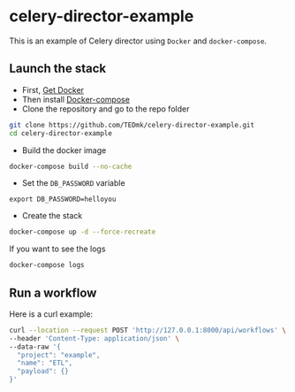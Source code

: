 # celery-director-example

This is an example of Celery director using `Docker` and `docker-compose`.

## Launch the stack


- First, [Get Docker](https://docs.docker.com/get-docker/)
- Then install [Docker-compose](https://docs.docker.com/compose/install/)
- Clone the repository and go to the repo folder
```bash
git clone https://github.com/TEDmk/celery-director-example.git
cd celery-director-example
```
- Build the docker image
```bash
docker-compose build --no-cache
```
- Set the `DB_PASSWORD` variable
```
export DB_PASSWORD=helloyou
```
- Create the stack
```bash
docker-compose up -d --force-recreate
```

If you want to see the logs
```bash
docker-compose logs
```

## Run a workflow

Here is a curl example:

```bash
curl --location --request POST 'http://127.0.0.1:8000/api/workflows' \
--header 'Content-Type: application/json' \
--data-raw '{
  "project": "example",
  "name": "ETL",
  "payload": {}
}'
```